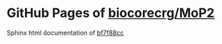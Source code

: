 GitHub Pages of [biocorecrg/MoP2](https://github.com/biocorecrg/MoP2.git)
===
Sphinx html documentation of [bf7f88cc](https://github.com/biocorecrg/MoP2/tree/bf7f88cc3cfbb06a281edb144ad721f32e61a745)
